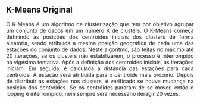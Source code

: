 ## K-Means Original
<p align="justify"> O K-Means é um algoritmo de clusterização que tem por objetivo agrupar um conjunto de dados em um número K de clusters. O K-Means começa definindo as posições dos centroides iniciais dos clusters de forma aleatória, sendo atribuída a mesma posição geográfica de cada uma das estações do conjunto de dados. Neste algoritmo, são feitas no máximo até 20 iterações, se os clusters não estabilizarem, o processo é interrompido na vigésima tentativa. Após a definição dos centroides iniciais, as iterações iniciam. Em seguida, é calculada a distância das estações para cada centroide. A estação será atribuída para o centroide mais próximo. Depois de distribuir as estações nos clusters, é verificado se houve mudança na posição dos centróides. Se os centróides pararam de se mover, então o looping é interrompido, nem sempre será necessário iteragir 20 vezes.
